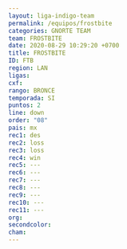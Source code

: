 ```yaml
---
layout: liga-indigo-team
permalink: /equipos/frostbite
categories: GNORTE TEAM
team: FROSTBITE
date: 2020-08-29 10:29:20 +0700
title: FROSTBITE
ID: FTB
region: LAN
ligas: 
cxf: 
rango: BRONCE
temporada: SI
puntos: 2
line: down
order: "08"
pais: mx
rec1: des
rec2: loss
rec3: loss
rec4: win
rec5: ---
rec6: ---
rec7: ---
rec8: ---
rec9: ---
rec10: ---
rec11: ---
org: 
secondcolor: 
cham:
---
```

